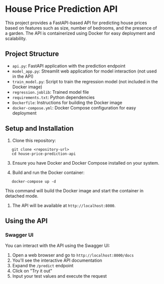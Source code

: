 # House Price Prediction API

This project provides a FastAPI-based API for predicting house prices based on features such as size, number of bedrooms, and the presence of a garden. The API is containerized using Docker for easy deployment and scalability.

## Project Structure

- `api.py`: FastAPI application with the prediction endpoint
- `model_app.py`: Streamlit web application for model interaction (not used in the API)
- `train_model.py`: Script to train the regression model (not included in the Docker image)
- `regression.joblib`: Trained model file
- `requirements.txt`: Python dependencies
- `Dockerfile`: Instructions for building the Docker image
- `docker-compose.yml`: Docker Compose configuration for easy deployment

## Setup and Installation

1. Clone this repository:   
```
   git clone <repository-url>
   cd house-price-prediction-api
```

3. Ensure you have Docker and Docker Compose installed on your system.

4. Build and run the Docker container:   
```
   docker-compose up -d
```

   This command will build the Docker image and start the container in detached mode.

1. The API will be available at `http://localhost:8000`.

## Using the API

### Swagger UI

You can interact with the API using the Swagger UI:

1. Open a web browser and go to `http://localhost:8000/docs`
2. You'll see the interactive API documentation
3. Expand the `/predict` endpoint
4. Click on "Try it out"
5. Input your test values and execute the request